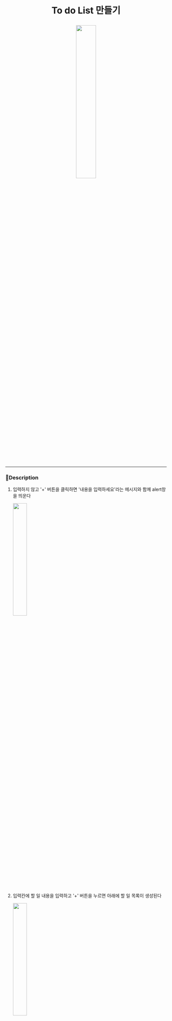 # <p align="center">To do List 만들기</p>
<p align="center"><img width="35%" src="https://github.com/hansol92010/todo_JS/assets/130436788/fae68a9c-f3f1-4024-adb2-899764697333" /></p>

******
### :pushpin:Description
1. 입력하지 않고 '+' 버튼을 클릭하면 '내용을 입력하세요'라는 메시지와 함께 alert창을 띄운다
&nbsp;<p><img width="30%" src="https://github.com/hansol92010/todo_JS/assets/130436788/71091563-76d1-457e-a3ac-a75725b20051" /></p>

<br />

2. 입력칸에 할 일 내용을 입력하고 '+' 버튼을 누르면 아래에 할 일 목록이 생성된다
&nbsp;<p><img width="30%" src="https://github.com/hansol92010/todo_JS/assets/130436788/29040581-60cb-48a1-9260-3c420bd1a0cd" /></p>

<br />

3. 각 항목에 생성된 '완료' 버튼을 누르면 취소선이 그어진다
&nbsp;<p><img width="30%" src="https://github.com/hansol92010/todo_JS/assets/130436788/ed1797b4-53bd-4fba-9245-c027fbd1de1b" /></p>

<br />

4. '모두 삭제' 버튼을 누르면 생성된 모든 목록들이 삭제된다
&nbsp;<p><img width="30%" src="https://github.com/hansol92010/todo_JS/assets/130436788/efd2f907-4447-4dd2-b2f5-ec4302e7ff10" /></p>

<br />

******
<img src="https://img.shields.io/badge/javascript-F7DF1E?style=for-the-badge&logo=javascript&logoColor=white">

